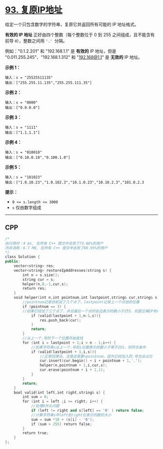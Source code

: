 # [93. 复原IP地址](https://leetcode-cn.com/problems/restore-ip-addresses/)

给定一个只包含数字的字符串，复原它并返回所有可能的 IP 地址格式。

**有效的 IP 地址** 正好由四个整数（每个整数位于 0 到 255 之间组成，且不能含有前导 `0`），整数之间用 `'.' `分隔。

例如："0.1.2.201" 和 "192.168.1.1" 是 **有效的** IP 地址，但是 "0.011.255.245"、"192.168.1.312" 和 "192.168@1.1" 是 **无效的** IP 地址。

 

**示例 1：**

```
输入：s = "25525511135"
输出：["255.255.11.135","255.255.111.35"]
```

**示例 2：**

```
输入：s = "0000"
输出：["0.0.0.0"]
```

**示例 3：**

```
输入：s = "1111"
输出：["1.1.1.1"]
```

**示例 4：**

```
输入：s = "010010"
输出：["0.10.0.10","0.100.1.0"]
```

**示例 5：**

```
输入：s = "101023"
输出：["1.0.10.23","1.0.102.3","10.1.0.23","10.10.2.3","101.0.2.3
```

**提示：**

- `0 <= s.length <= 3000`
- `s` 仅由数字组成

***

## CPP

```cpp
/*
执行用时：4 ms, 在所有 C++ 提交中击败了73.66%的用户
内存消耗：6.7 MB, 在所有 C++ 提交中击败了88.95%的用户
*/
class Solution {
public:
    vector<string> res;
    vector<string> restoreIpAddresses(string s) {
        int n = s.size();
        string cur = s;
        helper(n,0,-1,cur,s);
        return res;
    }
    void helper(int n,int pointnum,int lastpoint,string& cur,string& s) {
        //pointnum记录目前加了几个点了，lastpoint记录上一个点加的位置
        if (pointnum == 3) {
        //如果已经加了三个点了，并且最后一个点的右边表示的数小于255，则是正确IP地址
            if (valid(lastpoint + 1,n-1,s)){
                res.push_back(cur);
            }
            return;
        }
        //从上一个.号的下一个位置开始查找
        for (int i = lastpoint + 1;i < n - 1;i++) {
            //如果字符串s从上一个.号到i位置表示的数小于等于255，则符合条件
            if (valid(lastpoint + 1,i,s)){
                //正常回溯法，注意这里要+pointnum，因为已经加入的.号也会占位
                cur.insert(cur.begin() + i + pointnum + 1,'.');
                helper(n,pointnum + 1,i,cur,s);
                cur.erase(pointnum + i + 1,1);
            }
        }
        return;
    }
    bool valid(int left,int right,string& s) {
        int sum = 0;
        for (int i = left ;i <= right; i++) {
            //处理0开头问题
            if (left != right and s[left] == '0' ) return false;
            //计算字符串s中left到right位表示的数的大小
            sum = sum *10 + (s[i] - '0');
            if (sum > 255) return false;
        }
        return true;
    }
};
```

